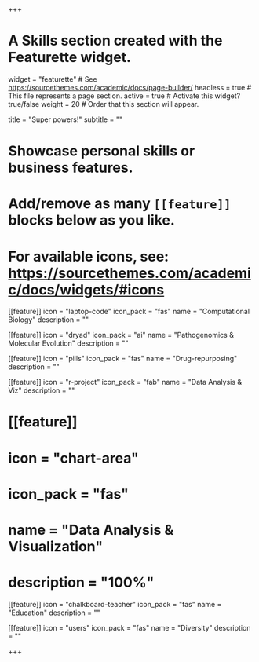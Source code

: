 +++
# A Skills section created with the Featurette widget.
widget = "featurette"  # See https://sourcethemes.com/academic/docs/page-builder/
headless = true  # This file represents a page section.
active = true  # Activate this widget? true/false
weight = 20  # Order that this section will appear.

title = "Super powers!"
subtitle = ""

# Showcase personal skills or business features.
# 
# Add/remove as many `[[feature]]` blocks below as you like.
# 
# For available icons, see: https://sourcethemes.com/academic/docs/widgets/#icons

[[feature]]
  icon = "laptop-code"
  icon_pack = "fas"
  name = "Computational Biology"
  description = ""

[[feature]]
  icon = "dryad"
  icon_pack = "ai"
  name = "Pathogenomics & Molecular Evolution"
  description = ""

[[feature]]
  icon = "pills"
  icon_pack = "fas"
  name = "Drug-repurposing"
  description = ""

[[feature]]
  icon = "r-project"
  icon_pack = "fab"
  name = "Data Analysis & Viz"
  description = ""
  
# [[feature]]
#   icon = "chart-area"
#   icon_pack = "fas"
#   name = "Data Analysis & Visualization"
#   description = "100%"  

[[feature]]
  icon = "chalkboard-teacher"
  icon_pack = "fas"
  name = "Education"
  description = ""

[[feature]]
  icon = "users"
  icon_pack = "fas"
  name = "Diversity"
  description = ""

+++
